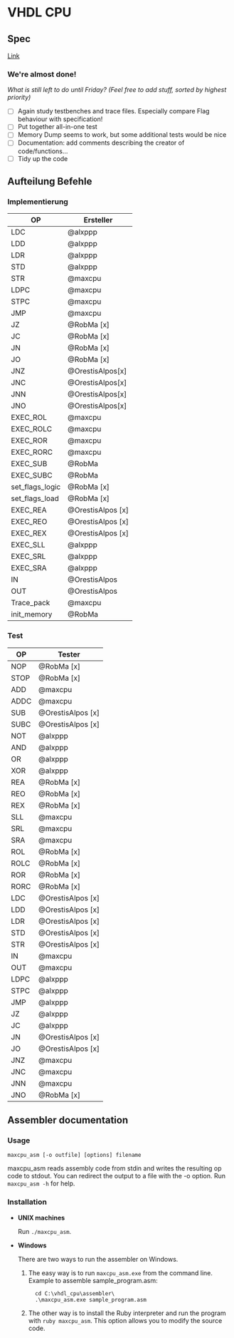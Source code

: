 # VHDL CPU

## Spec
[Link](https://github.com/alxppp/vhdl_cpu/blob/master/spec.pdf)

### We're almost done!
*What is still left to do until Friday? (Feel free to add stuff, sorted by highest priority)*
- [ ] Again study testbenches and trace files. Especially compare Flag behaviour with specification!
- [ ] Put together all-in-one test
- [ ] Memory Dump seems to work, but some additional tests would be nice
- [ ] Documentation: add comments describing the creator of code/functions...
- [ ] Tidy up the code

## Aufteilung Befehle

### Implementierung

| OP   | Ersteller |
|------|-----------|
| LDC  | @alxppp   |
| LDD  | @alxppp   |
| LDR  | @alxppp   |
| STD  | @alxppp   |
| STR  | @maxcpu   |
| LDPC | @maxcpu   |
| STPC | @maxcpu   |
| JMP  | @maxcpu   |
| JZ   | @RobMa [x] |
| JC   | @RobMa [x] |
| JN   | @RobMa [x] |
| JO   | @RobMa [x] |
| JNZ  |@OrestisAlpos[x]|
| JNC  |@OrestisAlpos[x]|
| JNN  |@OrestisAlpos[x]|
| JNO  |@OrestisAlpos[x]|
| EXEC_ROL  | @maxcpu |
| EXEC_ROLC | @maxcpu |
| EXEC_ROR  | @maxcpu |
| EXEC_RORC | @maxcpu |
| EXEC_SUB  | @RobMa |
| EXEC_SUBC | @RobMa |
| set_flags_logic | @RobMa [x]|
| set_flags_load  | @RobMa [x]|
| EXEC_REA | @OrestisAlpos [x]|
| EXEC_REO | @OrestisAlpos [x]|
| EXEC_REX | @OrestisAlpos [x]|
| EXEC_SLL | @alxppp |
| EXEC_SRL | @alxppp |
| EXEC_SRA | @alxppp |
| IN | @OrestisAlpos |
| OUT | @OrestisAlpos |
| Trace_pack | @maxcpu |
| init_memory | @RobMa |

### Test

| OP	| Tester |
|-------|--------|
| NOP	| @RobMa [x]|
| STOP	| @RobMa [x]|
| ADD	| @maxcpu |
| ADDC	| @maxcpu |
| SUB	| @OrestisAlpos [x]|
| SUBC	| @OrestisAlpos [x]|
| NOT	| @alxppp |
| AND	| @alxppp |
| OR	| @alxppp |
| XOR	| @alxppp |
| REA	| @RobMa [x]|
| REO	| @RobMa [x]|
| REX	| @RobMa [x]|
| SLL	| @maxcpu |
| SRL	| @maxcpu |
| SRA	| @maxcpu |
| ROL	| @RobMa [x]|
| ROLC	| @RobMa [x]|
| ROR	| @RobMa [x]|
| RORC	| @RobMa [x]|
| LDC	| @OrestisAlpos [x]|
| LDD	| @OrestisAlpos [x]|
| LDR	| @OrestisAlpos [x]|
| STD	| @OrestisAlpos [x]|
| STR	| @OrestisAlpos [x]|
| IN	| @maxcpu |
| OUT	| @maxcpu |
| LDPC	| @alxppp |
| STPC	| @alxppp |
| JMP	| @alxppp |
| JZ	| @alxppp |
| JC	| @alxppp |
| JN	| @OrestisAlpos [x]|
| JO	| @OrestisAlpos [x]|
| JNZ	| @maxcpu |
| JNC	| @maxcpu |
| JNN	| @maxcpu |
| JNO	| @RobMa [x]|

## Assembler documentation

### Usage
`maxcpu_asm [-o outfile] [options] filename`

maxcpu_asm reads assembly code from stdin and writes the resulting op code to stdout. You can redirect the output to a file with the -o option. Run `maxcpu_asm -h` for help.

### Installation
* **UNIX machines**

  Run `./maxcpu_asm`.

* **Windows**

  There are two ways to run the assembler on Windows.
  1. The easy way is to run `maxcpu_asm.exe` from the command line.
     Example to assemble sample_program.asm:
     ```
       cd C:\vhdl_cpu\assembler\
       .\maxcpu_asm.exe sample_program.asm
     ```

  2. The other way is to install the Ruby interpreter and run the program with `ruby maxcpu_asm`. This option allows you to modify the source code.
